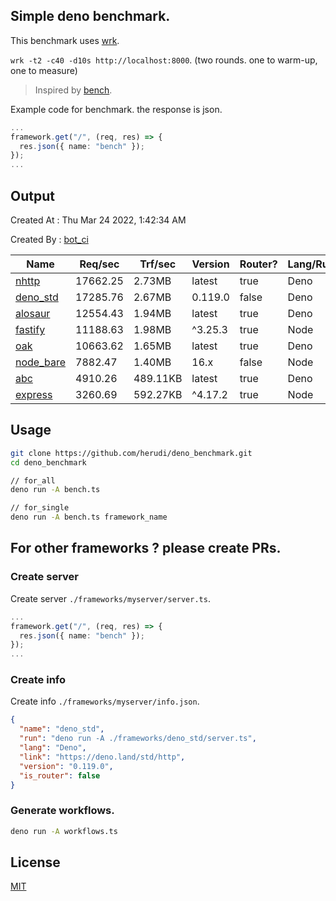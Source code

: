 ## Simple deno benchmark.
This benchmark uses [wrk](https://github.com/wg/wrk).

`wrk -t2 -c40 -d10s http://localhost:8000`. (two rounds. one to warm-up, one to measure)

> Inspired by [bench](https://github.com/denosaurs/bench).

Example code for benchmark. the response is json.
```ts
...
framework.get("/", (req, res) => {
  res.json({ name: "bench" });
});
...
```

## Output
Created At : Thu Mar 24 2022, 1:42:34 AM

Created By : [bot_ci](https://github.com/herudi/deno_benchmarks/commits?author=github-actions%5Bbot%5D)

|Name|Req/sec|Trf/sec|Version|Router?|Lang/Runtime|
|----|----|----|----|----|----|
|[nhttp](https://github.com/nhttp/nhttp)|17662.25|2.73MB|latest|true|Deno|
|[deno_std](https://deno.land/std/http)|17285.76|2.67MB|0.119.0|false|Deno|
|[alosaur](https://github.com/alosaur/alosaur)|12554.43|1.94MB|latest|true|Deno|
|[fastify](https://github.com/fastify/fastify)|11188.63|1.98MB|^3.25.3|true|Node|
|[oak](https://github.com/oakserver/oak)|10663.62|1.65MB|latest|true|Deno|
|[node_bare](https://nodejs.org)|7882.47|1.40MB|16.x|false|Node|
|[abc](https://deno.land/x/abc)|4910.26|489.11KB|latest|true|Deno|
|[express](https://github.com/expressjs/express)|3260.69|592.27KB|^4.17.2|true|Node|


## Usage
```bash
git clone https://github.com/herudi/deno_benchmark.git
cd deno_benchmark

// for_all
deno run -A bench.ts

// for_single
deno run -A bench.ts framework_name
```
## For other frameworks ? please create PRs.
### Create server
Create server `./frameworks/myserver/server.ts`.
```ts
...
framework.get("/", (req, res) => {
  res.json({ name: "bench" });
});
...
```
### Create info
Create info `./frameworks/myserver/info.json`.
```json
{
  "name": "deno_std",
  "run": "deno run -A ./frameworks/deno_std/server.ts",
  "lang": "Deno",
  "link": "https://deno.land/std/http",
  "version": "0.119.0",
  "is_router": false
}
```
### Generate workflows.
```bash
deno run -A workflows.ts
```
## License

[MIT](LICENSE)

